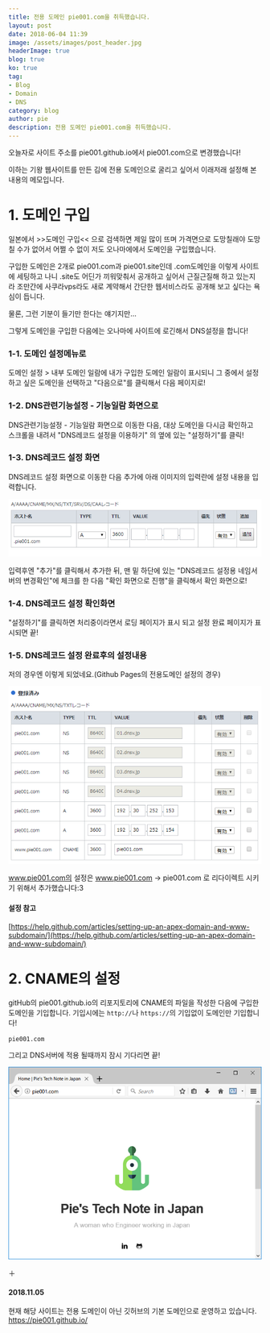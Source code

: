 ```yaml
---
title: 전용 도메인 pie001.com을 취득했습니다.
layout: post
date: 2018-06-04 11:39
image: /assets/images/post_header.jpg
headerImage: true
blog: true
ko: true
tag:
- Blog
- Domain
- DNS
category: blog
author: pie
description: 전용 도메인 pie001.com을 취득했습니다.
---
```


오늘자로 사이트 주소를 pie001.github.io에서 pie001.com으로 변경했습니다!

이하는 기왕 웹사이트를 만든 김에 전용 도메인으로 굴리고 싶어서 이래저래 설정해 본 내용의 메모입니다.

# 1. 도메인 구입

일본에서 >>도메인 구입<< 으로 검색하면 제일 많이 뜨며 가격면으로 도망칠래야 도망칠 수가 없어서 어쩔 수 없이 저도 오나마에에서 도메인을 구입했습니다.

구입한 도메인은 2개로 pie001.com과 pie001.site인데 .com도메인을 이렇게 사이트에 세팅하고 나니 .site도 어딘가 끼워맞춰서 공개하고 싶어서 근질근질해 하고 있는지라 조만간에 사쿠라vps라도 새로 계약해서 간단한 웹서비스라도 공개해 보고 싶다는 욕심이 듭니다.

물론, 그런 기분이 들기만 한다는 얘기지만...

그렇게 도메인을 구입한 다음에는 오나마에 사이트에 로긴해서 DNS설정을 합니다!

### 1-1. 도메인 설정메뉴로
도메인 설정 > 내부 도메인 일람에 내가 구입한 도메인 일람이 표시되니 그 중에서 설정하고 싶은 도메인을 선택하고 "다음으로"를 클릭해서 다음 페이지로!
### 1-2. DNS관련기능설정 - 기능일람 화면으로
DNS관련기능설정 - 기능일람 화면으로 이동한 다음, 대상 도메인을 다시금 확인하고 스크롤을 내려서 "DNS레코드 설정을 이용하기" 의 옆에 있는 "설정하기"를 클릭!
### 1-3. DNS레코드 설정 화면
DNS레코드 설정 화면으로 이동한 다음 추가에 아래 이미지의 입력란에 설정 내용을 입력합니다.

![0018-2](/assets/images/post/0018-2.png)

입력후엔 "추가"를 클릭해서 추가한 뒤, 맨 밑 하단에 있는 "DNS레코드 설정용 네임서버의 변경확인"에 체크를 한 다음 "확인 화면으로 진행"을 클릭해서 확인 화면으로!

### 1-4. DNS레코드 설정 확인화면
"설정하기"를 클릭하면 처리중이라면서 로딩 페이지가 표시 되고 설정 완료 페이지가 표시되면 끝!

### 1-5. DNS레코드 설정 완료후의 설정내용

저의 경우엔 이렇게 되었네요.(Github Pages의 전용도메인 설정의 경우)

![0018-1](/assets/images/post/0018-1.png)

www.pie001.com의 설정은 www.pie001.com -> pie001.com 로 리다이렉트 시키기 위해서 추가했습니다:3

#### 설정 참고
[https://help.github.com/articles/setting-up-an-apex-domain-and-www-subdomain/](https://help.github.com/articles/setting-up-an-apex-domain-and-www-subdomain/)

# 2. CNAME의 설정

gitHub의 pie001.github.io의 리포지토리에 CNAME의 파일을 작성한 다음에 구입한 도메인을 기입합니다.
기입시에는 ```http://```나 ```https://```의 기입없이 도메인만 기입합니다!

```
pie001.com
```

그리고 DNS서버에 적용 될때까지 잠시 기다리면 끝!

![0018-1](/assets/images/post/0018-3.png)


＋
#### 2018.11.05
현재 해당 사이트는 전용 도메인이 아닌 깃허브의 기본 도메인으로 운영하고 있습니다.<br/>
https://pie001.github.io/
